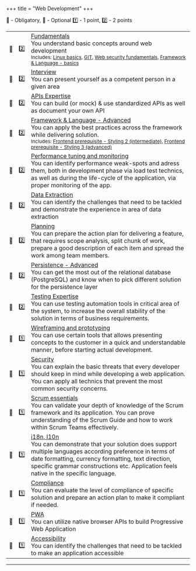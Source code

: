 +++
title = "Web Development"
+++

📗 - Obligatory, 📙 - Optional
1️⃣ - 1 point, 2️⃣ - 2 points

|  |  |  |
|---|---|---|
| 📗 | 2️⃣ | [Fundamentals](/web_development/skills/fundamentals/) <br /> You understand basic concepts around web development <br /><small>Includes: [Linux basics](/common/linux/), [GIT](/common/git/), [Web security fundamentals](/web_development/skills/web-security-fundamentals/), [Framework & Language - basics](/web_development/skills/framework-and-language/)</small> |
| 📗 | 2️⃣ | [Interview](/web_development/skills/interview/) <br /> You can present yourself as a competent person in a given area |
| 📗 | 2️⃣ | [APIs Expertise](/web_development/skills/api_expertise/) <br /> You can build (or mock) & use standardized APIs as well as document your own API |
| 📗 | 2️⃣ | [Framework & Language - Advanced](/web_development/skills/framework-and-language/) <br /> You can apply the best practices across the framework while delivering solution. <br /><small>Includes: [Frontend prerequisite - Styling 2 (intermediate)](/web_development/skills/styling/02_junior_ii/), [Frontend prerequisite - Styling 3 (advanced)](/web_development/skills/styling/03_independent_i/)</small> |
| 📙 | 2️⃣ | [Performance tuning and monitoring](/web_development/skills/performance_and_monitoring/) <br /> You can identify performance weak-spots and adress them, both in development phase via load test technics, as well as during the life-cycle of the application, via proper monitoring of the app. |
| 📙 | 2️⃣ | [Data Extraction](/web_development/skills/data_extraction/) <br /> You can identify the challenges that need to be tackled and demonstrate the experience in area of data extraction |
| 📙 | 2️⃣ | [Planning](/web_development/skills/planning/) <br /> You can prepare the action plan for delivering a feature, that requires scope analysis, split chunk of work, prepare a good description of each item and spread the work among team members. |
| 📙 | 2️⃣ | [Persistence - Advanced](/web_development/skills/persistence/advanced/) <br /> You can get the most out of the relational database (PostgreSQL) and know when to pick different solution for the persistence layer |
| 📙 | 2️⃣ | [Testing Expertise](/web_development/skills/testing_expertise/) <br /> You can use testing automation tools in critical area of the system, to increase the overall stability of the solution in terms of business requirements. |
| 📙 | 1️⃣ | [Wireframing and prototyping](/web_development/skills/wireframing_and_prototyping/) <br /> You can use certain tools that allows presenting concepts to the customer in a quick and understandable manner, before starting actual development. |
| 📙 | 1️⃣ | [Security](/web_development/skills/security/) <br /> You can explain the basic threats that every developer should keep in mind while developing a web application. You can apply all technics that prevent the most common security concerns. |
| 📙 | 1️⃣ | [Scrum essentials](/web_development/skills/scrum_essentials/) <br />You can validate your depth of knowledge of the Scrum framework and its application. You can prove understanding of the Scrum Guide and how to work within Scrum Teams effectively. |
| 📙 | 1️⃣ | [i18n, l10n](/web_development/skills/i18n_l10n/) <br /> You can demonstrate that your solution does support multiple languages according preference in terms of date formatting, currency formatting, text direction, specific grammar constructions etc. Application feels native in the specific language. |
| 📙 | 1️⃣ | [Compliance](/web_development/skills/compliance/) <br /> You can evaluate the level of compliance of specific solution and prepare an action plan to make it compliant if needed. |
| 📙 | 1️⃣ | [PWA](/web_development/skills/pwa/) <br /> You can utilize native browser APIs to build Progressive Web Application |
| 📙 | 1️⃣ | [Accessibility](/web_development/skills/accessibility/) <br /> You can identify the challenges that need to be tackled to make an application accessible |

---
